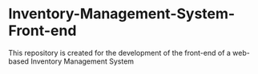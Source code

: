 # Inventory-Management-System-Front-end
This repository is created for the development of the front-end of a web-based Inventory Management System
